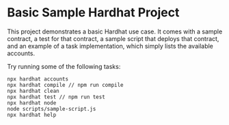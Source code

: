 # Basic Sample Hardhat Project

This project demonstrates a basic Hardhat use case. It comes with a sample contract, a test for that contract, a sample script that deploys that contract, and an example of a task implementation, which simply lists the available accounts.

Try running some of the following tasks:

```shell
npx hardhat accounts
npx hardhat compile // npm run compile
npx hardhat clean
npx hardhat test // npm run test
npx hardhat node
node scripts/sample-script.js
npx hardhat help
```
